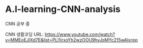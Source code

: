 # A.I-learning-CNN-analysis

CNN 공부 중

CNN 생활코딩 URL: https://www.youtube.com/watch?v=MMEoEJIXd7E&list=PLl1irxoYh2wzOOU9hvJqMYc215wAlxrpp
